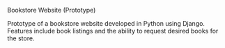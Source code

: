 Bookstore Website (Prototype)

Prototype of a bookstore website developed in Python using Django. Features include book listings and the ability to request desired books for the store.
